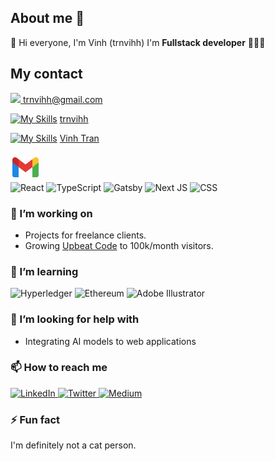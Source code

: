## About me 👋 

👋 Hi everyone, I'm Vinh (trnvihh)
I'm **Fullstack developer** 👨🏻‍💻


## My contact 




<a align="center" display="flex">
  <a href="trnvihh@gmail.com">
    <img src="https://skillicons.dev/icons?i=gmail&theme=light" />
  </a>
  <a href="trnvihh@gmail.com">trnvihh@gmail.com</a>
</a>


[![My Skills](https://skillicons.dev/icons?i=instagram&theme=light)](https://skillicons.dev) <a href="https://www.instagram.com/trnvihh">trnvihh</a>

[![My Skills](https://skillicons.dev/icons?i=linkedin&theme=light)](https://skillicons.dev) <a href="https://www.linkedin.com/in/vinh-tran-17558b258/">Vinh Tran</a>




<?xml version="1.0" ?><svg height="48px" viewBox="0 0 48 48" width="48px" xmlns="http://www.w3.org/2000/svg"><path d="M45,16.2l-5,2.75l-5,4.75L35,40h7c1.657,0,3-1.343,3-3V16.2z" fill="#4caf50"/><path d="M3,16.2l3.614,1.71L13,23.7V40H6c-1.657,0-3-1.343-3-3V16.2z" fill="#1e88e5"/><polygon fill="#e53935" points="35,11.2 24,19.45 13,11.2 12,17 13,23.7 24,31.95 35,23.7 36,17"/><path d="M3,12.298V16.2l10,7.5V11.2L9.876,8.859C9.132,8.301,8.228,8,7.298,8h0C4.924,8,3,9.924,3,12.298z" fill="#c62828"/><path d="M45,12.298V16.2l-10,7.5V11.2l3.124-2.341C38.868,8.301,39.772,8,40.702,8h0 C43.076,8,45,9.924,45,12.298z" fill="#fbc02d"/></svg>


<div display="flex">
  <img src="https://img.shields.io/badge/react-%2320232a.svg?style=for-the-badge&logo=react&logoColor=%2361DAFB" alt="React"/>
  <img src="https://img.shields.io/badge/typescript-%23007ACC.svg?style=for-the-badge&logo=typescript&logoColor=white" alt="TypeScript"/>
  <img src="https://img.shields.io/badge/Gatsby-%23663399.svg?style=for-the-badge&logo=gatsby&logoColor=white" alt="Gatsby"/>
  <img src="https://img.shields.io/badge/Next-black?style=for-the-badge&logo=next.js&logoColor=white" alt="Next JS"/>
  <img src="https://img.shields.io/badge/css3-%231572B6.svg?style=for-the-badge&logo=css3&logoColor=white" alt="CSS"/>
</div>

### 🔭 I’m working on

- Projects for freelance clients.
- Growing [Upbeat Code](https://www.upbeatcode.com) to 100k/month visitors.

### 🌱 I’m learning

<div display="flex">
  <img src="https://img.shields.io/badge/hyperledger-2F3134?style=for-the-badge&logo=hyperledger&logoColor=white" alt="Hyperledger"/>
  <img src="https://img.shields.io/badge/Ethereum-3C3C3D?style=for-the-badge&logo=Ethereum&logoColor=white" alt="Ethereum"/>
  <img src="https://img.shields.io/badge/adobe%20illustrator-%23FF9A00.svg?style=for-the-badge&logo=adobe%20illustrator&logoColor=white" alt="Adobe Illustrator"/>
</div>

### 🤔 I’m looking for help with

- Integrating AI models to web applications

### 📫 How to reach me

<div display="flex">
  <a href="https://www.linkedin.com/in/codewithbernard/">
    <img src="https://img.shields.io/badge/linkedin-%230077B5.svg?style=for-the-badge&logo=linkedin&logoColor=white" alt="LinkedIn"/>
  </a>
  <a href="https://twitter.com/CodeWithBernard">
    <img src="https://img.shields.io/badge/codewithbernard-%231DA1F2.svg?style=for-the-badge&logo=Twitter&logoColor=white" alt="Twitter"/>
  </a>
  <a href="https://medium.com/@bernardbad">
    <img src="https://img.shields.io/badge/Medium-12100E?style=for-the-badge&logo=medium&logoColor=white" alt="Medium"/>
  </a>
</div>

### ⚡ Fun fact

I'm definitely not a cat person.
